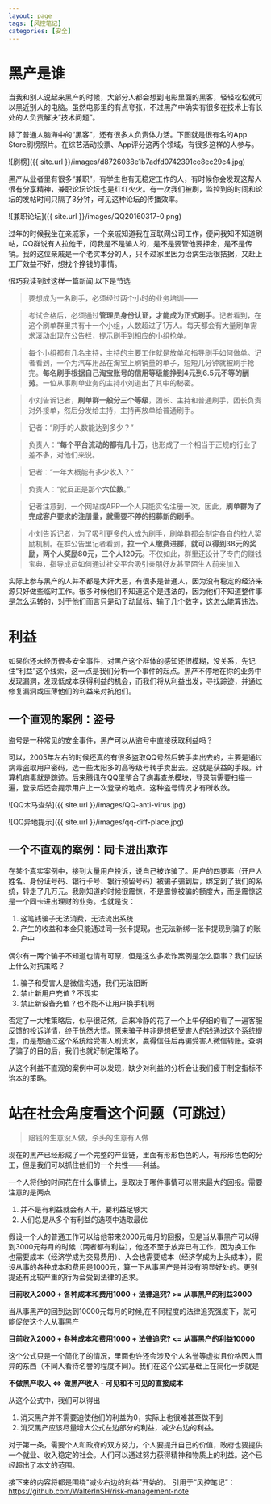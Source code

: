 ```yaml
---
layout: page
tags: [风控笔记]
categories: [安全]
---
```

# 黑产是谁

当我和别人说起来黑产的时候，大部分人都会想到电影里面的黑客，轻轻松松就可以黑近别人的电脑。虽然电影里的有点夸张，不过黑产中确实有很多在技术上有长处的人负责解决“技术问题”。

除了普通人脑海中的“黑客”，还有很多人负责体力活。下图就是很有名的App Store刷榜照片。在综艺活动投票、App评分这两个领域，有很多这样的人参与。

![刷榜]({{ site.url }}/images/d8726038e1b7adfd0742391ce8ec29c4.jpg)


黑产从业者里有很多“兼职”，有学生也有无稳定工作的人，有时候你会发现这帮人很有分享精神，兼职论坛论坛也是红红火火。有一次我们被刷，监控到的时间和论坛的发帖时间只隔了3分钟，可见这种论坛的传播效率。

![兼职论坛]({{ site.url }}/images/QQ20160317-0.png)

过年的时候我坐在亲戚家，一个亲戚知道我在互联网公司工作，便问我知不知道刷帖，QQ群说有人拉他干，问我是不是骗人的，是不是要管他要押金，是不是传销。我的这位亲戚是一个老实本分的人，只不过家里因为治病生活很拮据，又赶上工厂效益不好，想找个挣钱的事情。

很巧我读到过这样一篇新闻,以下是节选

>要想成为一名刷手，必须经过两个小时的业务培训——

>考试合格后，必须通过**管理员身份认证，才能成为正式刷手**。记者看到，在这个刷单群里共有十一个小组，人数超过了1万人。每天都会有大量刷单需求滚动出现在公告栏，提示刷手到相应的小组抢单。

>每个小组都有几名主持，主持的主要工作就是放单和指导刷手如何做单。记者看到，一个为汽车用品在淘宝上刷销量的单子，短短几分钟就被刷手抢完。**每名刷手根据自己淘宝账号的信用等级能挣到4元到6.5元不等的酬劳**。一位从事刷单业务的主持小刘道出了其中的秘密。

>小刘告诉记者，**刷单群一般分三个等级**，团长、主持和普通刷手，团长负责对外接单，然后分发给主持，主持再放单给普通刷手。

>记者：“刷手的人数能达到多少？”

>负责人：“**每个平台流动的都有几十万**，也形成了一个相当于正规的行业了差不多，对他们来说。

>记者：“一年大概能有多少收入？”

>负责人：“就反正是那个**六位数**。”

>记者注意到，一个网站或APP一个人只能实名注册一次，因此，**刷单群为了完成客户要求的注册量，就需要不停的招募新的刷手**。

>小刘告诉记者，为了吸引更多的人成为刷手，刷单群都会制定各自的拉人奖励机制。在群公告里记者看到，**拉一个人缴费进群，就可以得到38元的奖励，两个人奖励80元，三个人120元**。不仅如此，群里还设计了专门的赚钱宝典，指导成员如何通过社交平台吸引亲朋好友甚至陌生人前来加入

实际上参与黑产的人并不都是大奸大恶，有很多是普通人，因为没有稳定的经济来源只好做些临时工作。很多时候他们不知道这个是违法的，因为他们不知道整件事是怎么运转的，对于他们而言只是动了动鼠标、输了几个数字，这怎么能算违法。


# 利益

如果你还未经历很多安全事件，对黑产这个群体的感知还很模糊，没关系，先记住“利益”这个线索，这一点是我们分析一个事件的起点。黑产不停地在你的业务中发现漏洞，发现低成本获得利益的机会，而我们将从利益出发，寻找踪迹，并通过修复漏洞或压薄他们的利益来对抗他们。

## 一个直观的案例：盗号

盗号是一种常见的安全事件，黑产可以从盗号中直接获取利益吗？

可以，2005年左右的时候还真的有很多盗取QQ号然后转手卖出去的，主要是通过病毒盗取用户密码，选一些太阳多的高等级号转手卖出去。这就是获益的手段。计算机病毒就是踪迹。后来腾讯在QQ里整合了病毒查杀模块，登录前需要扫描一遍，登录后还会提示用户上一次登录的地点。这种盗号情况才有所收敛。

![QQ木马查杀]({{ site.url }}/images/QQ-anti-virus.jpg)

![QQ异地提示]({{ site.url }}/images/qq-diff-place.jpg)

## 一个不直观的案例：同卡进出欺诈

在某个真实案例中，接到大量用户投诉，说自己被诈骗了。用户的四要素（开户人姓名、身份证号码、银行卡号、银行预留号码）被骗子骗到后，绑定到了我们的系统，转走了几万元。我刚知道的时候很震惊，不是震惊被骗的额度大，而是震惊这是一个同卡进出理财的业务。也就是说：
1. 这笔钱骗子无法消费，无法流出系统
2. 产生的收益和本金只能通过同一张卡提现，也无法新绑一张卡提现到骗子的账户中

偶尔有一两个骗子不知道也情有可原，但是这么多欺诈案例是怎么回事？我们应该上什么对抗策略？
1. 骗子和受害人是微信沟通，我们无法阻断
2. 禁止新用户充值？不现实
3. 禁止新设备充值？也不能不让用户换手机啊

否定了一大堆策略后，似乎很茫然。后来冷静的花了一个上午仔细的看了一遍客服反馈的投诉详情，终于恍然大悟。原来骗子并非是想把受害人的钱通过这个系统提走，而是想通过这个系统给受害人刷流水，赢得信任后再骗受害人微信转账。查明了骗子的目的后，我们也就好制定策略了。

从这个利益不直观的案例中可以发现，缺少对利益的分析会让我们疲于制定指标不治本的策略。

# 站在社会角度看这个问题（可跳过）

>赔钱的生意没人做，杀头的生意有人做

现在的黑产已经形成了一个完整的产业链，里面有形形色色的人，有形形色色的分工，但是我们可以抓住他们的一个共性——利益。

一个人将他的时间花在什么事情上，是取决于哪件事情可以带来最大的回报。需要注意的是两点

1. 并不是有利益就会有人干，要利益足够大
2. 人们总是从多个有利益的选项中选取最优

假设一个人的普通工作可以给他带来2000元每月的回报，但是当从事黑产可以得到3000元每月的时候（两者都有利益），他还不至于放弃已有工作，因为换工作也需要成本（经济学成为交易费用）、入会也需要成本（经济学成为上头成本），假设从事的各种成本和费用是1000元，算一下从事黑产是并没有明显好处的。更别提还有比较严重的行为会受到法律的追求。

**目前收入2000 + 各种成本和费用1000 + 法律追究? >= 从事黑产的利益3000**

当从事黑产的回到达到10000元每月的时候,在不同程度的法律追究强度下，就可能促使这个人从事黑产

**目前收入2000 + 各种成本和费用1000 + 法律追究? <= 从事黑产的利益10000**

这个公式只是一个简化了的情况，里面也许还会涉及个人名誉等虚拟且价格因人而异的东西（不同人看待名誉的程度不同）。我们在这个公式基础上在简化一步就是

**不做黑产收入 <=> 做黑产收入 - 可见和不可见的直接成本**

从这个公式中，我们可以得出

1. 消灭黑产并不需要迫使他们的利益为0，实际上也很难甚至做不到
2. 消灭黑产应该尽量增大公式左边部分的利益，减少右边的利益。

对于第一条，需要个人和政府的双方努力，个人要提升自己的价值，政府也要提供一个就业、收入稳定的社会。人们可以通过努力获得精神和物质上的利益。这个已经超出了本文的范围。

接下来的内容将都是围绕"减少右边的利益"开始的。
引用于“风控笔记”：https://github.com/WalterInSH/risk-management-note

